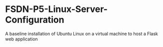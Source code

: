 # FSDN-P5-Linux-Server-Configuration
A baseline installation of Ubuntu Linux on a virtual machine to host a Flask web application
